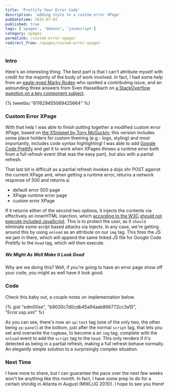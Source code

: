 ```yaml
---
title: 'Prettify Your Error Code'
description: 'adding style to a custom error XPage'
pubDatetime: 2015-07-02
published: true
tags: ['xpages', 'domino', 'javascript']
category: xpages
permalink: /custom-error-xpage/
redirect_from: /xpages/custom-error-xpage/
---
```


### Intro

Here's an interesting thing. The best part is that I can't attribute myself with credit for the majority of the body of work involved. In fact, I had some help from an [eagle-eyed Marky Roden](https://stackoverflow.com/a/30925635/1720082) who spotted a contributing issue, and an astounding three answers from Sven Hasselbach on [a StackOverflow question on a key component subject](https://stackoverflow.com/questions/30925066/custom-error-xpage-ability-for-browser-to-load-and-execute-js-script-link-or-bl/).

{% tweetbu "611629455069425664" %}

### Custom Error XPage

With that help I was able to finish putting together a modified custom error XPage, based on [the XSnippet by Tony McGuckin](https://openntf.org/XSnippets.nsf/snippet.xsp?id=custom-error-page-cw-cause-and-stacktrace-information); this version includes some place holders for custom theming (e.g.- logo, styling) and most importantly, includes code syntax highlighting! I was able to add [Google Code Prettify](https://github.com/google/code-prettify) and get it to work when XPages throws a runtime error both from a full refresh event (that was the easy part), but also with a partial refresh.

That last bit is difficult as a partial refresh invokes a dojo xhr POST against the current XPage and, when getting a runtime error, returns a network response of 500 and returns a:

- default error 500 page
- XPage runtime error page
- custom error XPage

If it returns either of the second two options, it injects the contents via effectively an innerHTML injection, which [according to the W3C](https://www.w3.org/TR/2008/WD-html5-20080610/dom.html#innerhtml0) [should not execute included JavaScript](https://developer.mozilla.org/en-US/docs/Web/API/Element/innerHTML#Security_considerations). This is to protect the user, as it `should` eliminate some script based attacks via injects. In any case, we're getting around this by using `onload` as an attribute on our `img` tag. This fires the JS we jam in there, which will append the same linked JS file for Google Code Prettify to the `head` tag, which will then execute.

##### We Might As Well Make It Look Good

Why are we doing this? Well, if you're going to have an error page show off your code, you might as well have it look good.

### Code

Check this baby out, a couple notes on implementation below.

{% gist "edm00se", "b9030c7d0cdb45a94aab866772cc3a15", "Error.xsp.xml" %}

As you can see, there's now an `xp:text` tag (one of the only two, the other being `xp:panel`) at the bottom, just after the normal `script` tag, that lets you set and overwrite the `tagName`, to become a an `img` tag, complete with the `onload` event to add the `script` tag to the `head`. This only renders if it's detected as being in a partial refresh, making a full refresh behave normally. An elegantly simple solution to a surprisingly complex situation.

### Next Time

I have more to share, but I can guarantee the pace over the next few weeks won't be anything like this month. In fact, I have some prep to do for a certain shindig in Atlanta in August (MWLUG 2015!). I hope to see you there!
